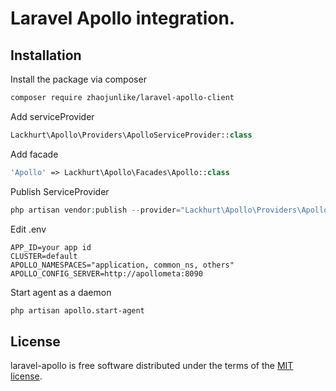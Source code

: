 # Laravel Apollo integration.

## Installation
Install the package via composer
```bash
composer require zhaojunlike/laravel-apollo-client
```

Add serviceProvider
```php
Lackhurt\Apollo\Providers\ApolloServiceProvider::class
```

Add facade
```php
'Apollo' => Lackhurt\Apollo\Facades\Apollo::class
```

Publish ServiceProvider
```php
php artisan vendor:publish --provider="Lackhurt\Apollo\Providers\ApolloServiceProvider"
```

Edit .env
```properties
APP_ID=your app id
CLUSTER=default
APOLLO_NAMESPACES="application, common_ns, others"
APOLLO_CONFIG_SERVER=http://apollometa:8090
```

Start agent as a daemon
```bash
php artisan apollo.start-agent
```

## License
laravel-apollo is free software distributed under the terms of the [MIT license](https://opensource.org/licenses/MIT).